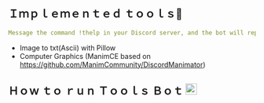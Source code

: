 
## Ｉｍｐｌｅｍｅｎｔｅｄ ｔｏｏｌｓ🔨
```yaml
Message the command !thelp in your Discord server, and the bot will reply with all the commands available for use  
```
  - Image to txt(Ascii) with Pillow
  - Computer Graphics (ManimCE based on https://github.com/ManimCommunity/DiscordManimator)

## Ｈｏｗ ｔｏ ｒｕｎ Ｔｏｏｌｓ Ｂｏｔ <img src = "https://media1.giphy.com/media/JZ40cnfnN11KycrvMF/giphy.gif?cid=ecf05e47a0n3gi1bfqntqmob8g9aid1oyj2wr3ds3mg700bl&rid=giphy.gif" width = 23px> 

